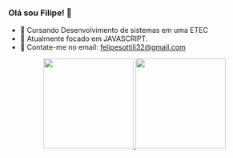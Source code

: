 ### Olá sou Filipe! 👋

- 🔭 Cursando Desenvolvimento de sistemas em uma ETEC
- 🌱 Atualmente focado em JAVASCRIPT.
- 👯 Contate-me no email: felipesottili32@gmail.com
<div align="center">
  <a href="https://github.com/Sottili">
  <img height="180em" src="https://github-readme-stats.vercel.app/api?username=Sottili&show_icons=true&theme=dracula&include_all_commits=true&count_private=true"/>
  <img height="180em" src="https://github-readme-stats.vercel.app/api/top-langs/?username=Sottili&layout=compact&langs_count=7&theme=dracula"/>
</div>

